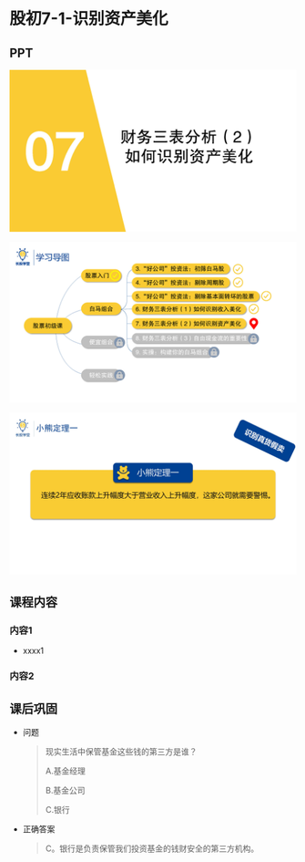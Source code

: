 # 股初7-1-识别资产美化

## PPT

![课程ppt](assets/7-1-1.jpeg)

![课程ppt](assets/7-1-2.jpeg)

![课程ppt](assets/7-1-3.jpeg)

## 课程内容

### 内容1

- xxxx1

  > 

### 内容2

## 课后巩固

- 问题

  > 现实生活中保管基金这些钱的第三方是谁？
  >
  > A.基金经理
  >
  > B.基金公司
  >
  > C.银行

- 正确答案

  > C。银行是负责保管我们投资基金的钱财安全的第三方机构。